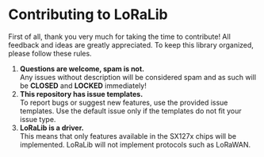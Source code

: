 # Contributing to LoRaLib

First of all, thank you very much for taking the time to contribute! All feedback and ideas are greatly appreciated.
To keep this library organized, please follow these rules.

1. **Questions are welcome, spam is not.**  
Any issues without description will be considered spam and as such will be **CLOSED** and **LOCKED** immediately!
2. **This repository has issue templates.**  
To report bugs or suggest new features, use the provided issue templates. Use the default issue only if the templates do not fit your issue type.
3. **LoRaLib is a driver.**  
This means that only features available in the SX127x chips will be implemented. LoRaLib will not implement protocols such as LoRaWAN.
